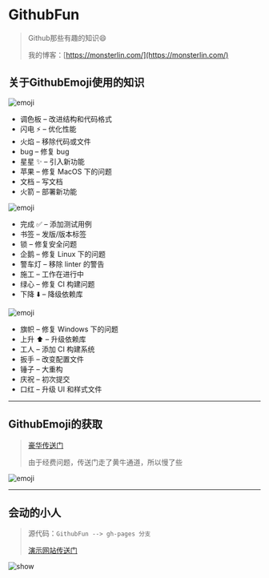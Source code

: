 # GithubFun
> Github那些有趣的知识:smile: 
>
> 我的博客：[https://monsterlin.com/](https://monsterlin.com/)

## 关于GithubEmoji使用的知识

![emoji](http://oszh5svp5.bkt.clouddn.com/emoji_01.gif)

- 调色板 – 改进结构和代码格式
- 闪电 ⚡️ – 优化性能
- 火焰 – 移除代码或文件
- bug – 修复 bug
- 星星 ✨ – 引入新功能
- 苹果 – 修复 MacOS 下的问题
- 文档 – 写文档
- 火箭 – 部署新功能

![emoji](http://oszh5svp5.bkt.clouddn.com/emoji_02.gif)

- 完成 ✅ – 添加测试用例
- 书签 – 发版/版本标签
- 锁 – 修复安全问题
- 企鹅 – 修复 Linux 下的问题
- 警车灯 – 移除 linter 的警告
- 施工 – 工作在进行中
- 绿心 – 修复 CI 构建问题
- 下降 ⬇️ – 降级依赖库

![emoji](http://oszh5svp5.bkt.clouddn.com/emoji_03.gif)

- 旗帜 – 修复 Windows 下的问题
- 上升 ⬆️ – 升级依赖库
- 工人 – 添加 CI 构建系统
- 扳手 – 改变配置文件
- 锤子 – 大重构
- 庆祝 – 初次提交
- 口红 – 升级 UI 和样式文件

---

## GithubEmoji的获取

> [豪华传送门](https://www.webpagefx.com/tools/emoji-cheat-sheet/)
>
> 由于经费问题，传送门走了黄牛通道，所以慢了些

![emoji](http://oszh5svp5.bkt.clouddn.com/emoji_cheat.png)


---

## 会动的小人

> 源代码：`GithubFun --> gh-pages 分支`
>
> [演示网站传送门](https://monsterlin.github.io/GithubFun/index.html)

![show](http://oszh5svp5.bkt.clouddn.com/webshow.png)
